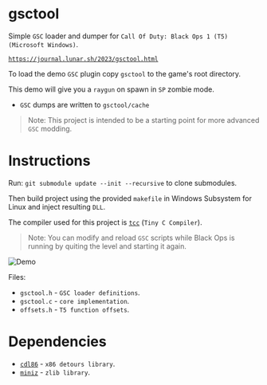 # gsctool

Simple `GSC` loader and dumper for `Call Of Duty: Black Ops 1 (T5)` `(Microsoft Windows)`.

[`https://journal.lunar.sh/2023/gsctool.html`](https://journal.lunar.sh/2023/gsctool.html)

To load the demo `GSC` plugin copy `gsctool` to the game's root directory.

This demo will give you a `raygun` on spawn in `SP` zombie mode. 

* `GSC` dumps are written to `gsctool/cache`

> Note: This project is intended to be a starting point for more advanced `GSC` modding.

# Instructions

Run: `git submodule update --init --recursive` to clone submodules.

Then build project using the provided `makefile` in Windows Subsystem for Linux
and inject resulting `DLL`.

The compiler used for this project is [`tcc`](https://github.com/lunarjournal/tcc) (`Tiny C Compiler`).

> Note: You can modify and reload `GSC` scripts while Black Ops is running by quiting
the level and starting it again.

![Demo](https://raw.githubusercontent.com/lunarjournal/gsctool/main/images/demo.png)

Files:
<br/>
* `gsctool.h` - `GSC loader definitions`.
* `gsctool.c` - `core implementation`.
* `offsets.h` - `T5 function offsets`.

# Dependencies

* [`cdl86`](https://github.com/lunarjournal/cdl86) - `x86 detours library`.
* [`miniz`](https://github.com/lunarjournal/miniz) - `zlib library`.
